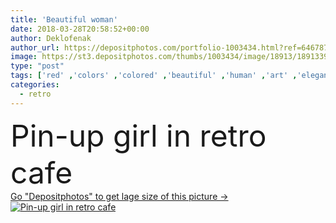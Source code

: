 ```yaml
---
title: 'Beautiful woman'
date: 2018-03-28T20:58:52+00:00
author: Deklofenak
author_url: https://depositphotos.com/portfolio-1003434.html?ref=64678756
image: https://st3.depositphotos.com/thumbs/1003434/image/18913/189133976/api_thumb_450.jpg?forcejpeg=true
type: "post"
tags: ['red' ,'colors' ,'colored' ,'beautiful' ,'human' ,'art' ,'elegance' ,'girl' ,'young' ,'people' ,'women' ,'beauty' ,'ethnicity' ,'cute' ,'caucasian' ,'hair' ,'sensuality' ,'lifestyles' ,'blond' ,'restaurant' ,'drink' ,'style' ,'retro' ,'fashion' ,'symbol' ,'glamour' ,'cafe' ,'woman' ,'make up' ,'Females' ,'pin' ,'hairstyle' ,'indoors' ,'american' ,'styled' ,'bizarre' ,'drinking' ,'old fashioned' ,'cola' ,'pin up' ,'coca cola' ]
categories: 
  - retro
---
```

<div aling="center">
            <font size="60"> Pin-up girl in retro cafe</font>   
</div>
<div>
    <a href='https://st3.depositphotos.com/thumbs/1003434/image/18913/189133976/api_thumb_450.jpg?forcejpeg=true?ref=64678756' target=_blank > Go "Depositphotos" to get lage size of this picture ->
        <img href='https://st3.depositphotos.com/thumbs/1003434/image/18913/189133976/api_thumb_450.jpg?forcejpeg=true?ref=64678756' src='https://st3.depositphotos.com/1003434/18913/i/950/depositphotos_189133976-stock-photo-beautiful-woman.jpg?forcejpeg=true' alt='Pin-up girl in retro cafe' >
    </a>
</div>
